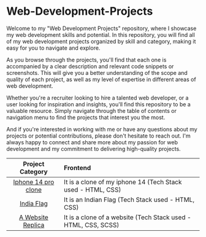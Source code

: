 

# Web-Development-Projects

Welcome to my "Web Development Projects" repository, where I showcase my web development skills and potential. In this repository, you will find all of my web development projects organized by skill and category, making it easy for you to navigate and explore.

As you browse through the projects, you'll find that each one is accompanied by a clear description and relevant code snippets or screenshots. This will give you a better understanding of the scope and quality of each project, as well as my level of expertise in different areas of web development.

Whether you're a recruiter looking to hire a talented web developer, or a user looking for inspiration and insights, you'll find this repository to be a valuable resource. Simply navigate through the table of contents or navigation menu to find the projects that interest you the most.

And if you're interested in working with me or have any questions about my projects or potential contributions, please don't hesitate to reach out. I'm always happy to connect and share more about my passion for web development and my commitment to delivering high-quality projects.
<div align="center">

|          Project Category           |                                                                   Frontend                                     |
| :--------------------------: | :----------------------------------------------------- |
| [Iphone 14 pro clone]()|  It is a clone of my iphone 14 (Tech Stack used - HTML, CSS)     |
| [India Flag]()|  It is an Indian Flag (Tech Stack used - HTML, CSS)     |
| [A Website Replica]()|  It is a clone of a website (Tech Stack used - HTML, CSS, SCSS)     |
</div>


